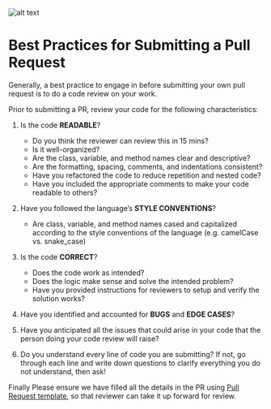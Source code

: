 ![alt text](https://increscotech.com/_next/static/images/logo-dark-692f2e4b1db92d8749d96ba04bcfb42d.svg)

# Best Practices for Submitting a Pull Request

Generally, a best practice to engage in before submitting your own pull request is to do a code review on your work.

Prior to submitting a PR, review your code for the following characteristics:

1. Is the code **READABLE**?

   - Do you think the reviewer can review this in 15 mins?
   - Is it well-organized?
   - Are the class, variable, and method names clear and descriptive?
   - Are the formatting, spacing, comments, and indentations consistent?
   - Have you refactored the code to reduce repetition and nested code?
   - Have you included the appropriate comments to make your code readable to others?

2. Have you followed the language’s **STYLE CONVENTIONS**?

   - Are class, variable, and method names cased and capitalized according to the style conventions of the language (e.g. camelCase vs. snake_case)

3. Is the code **CORRECT**?

   - Does the code work as intended?
   - Does the logic make sense and solve the intended problem?
   - Have you provided instructions for reviewers to setup and verify the solution works?

4. Have you identified and accounted for **BUGS** and **EDGE CASES**?

5. Have you anticipated all the issues that could arise in your code that the person doing your code review will raise?

6. Do you understand every line of code you are submitting? If not, go through each line and write down questions to clarify everything you do not understand, then ask!

Finally Please ensure we have filled all the details in the PR using [Pull Request template](https://github.com/Incresco/engineering_playbook/blob/main/Templates/PULL_REQUEST_TEMPLATE.md), so that reviewer can take it up forward for review.
